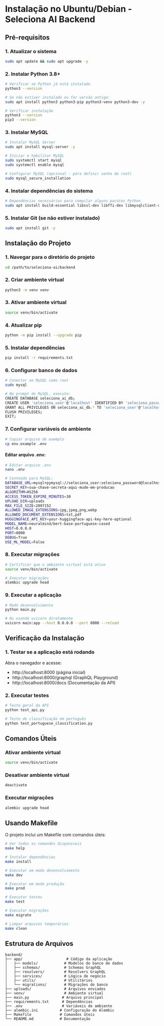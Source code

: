 # Instalação no Ubuntu/Debian - Seleciona AI Backend

## Pré-requisitos

### 1. Atualizar o sistema

```bash
sudo apt update && sudo apt upgrade -y
```

### 2. Instalar Python 3.8+

```bash
# Verificar se Python já está instalado
python3 --version

# Se não estiver instalado ou for versão antiga:
sudo apt install python3 python3-pip python3-venv python3-dev -y

# Verificar instalação
python3 --version
pip3 --version
```

### 3. Instalar MySQL

```bash
# Instalar MySQL Server
sudo apt install mysql-server -y

# Iniciar e habilitar MySQL
sudo systemctl start mysql
sudo systemctl enable mysql

# Configurar MySQL (opcional - para definir senha do root)
sudo mysql_secure_installation
```

### 4. Instalar dependências do sistema

```bash
# Dependências necessárias para compilar alguns pacotes Python
sudo apt install build-essential libssl-dev libffi-dev libmysqlclient-dev pkg-config -y
```

### 5. Instalar Git (se não estiver instalado)

```bash
sudo apt install git -y
```

## Instalação do Projeto

### 1. Navegar para o diretório do projeto

```bash
cd /path/to/seleciona-ai/backend
```

### 2. Criar ambiente virtual

```bash
python3 -m venv venv
```

### 3. Ativar ambiente virtual

```bash
source venv/bin/activate
```

### 4. Atualizar pip

```bash
python -m pip install --upgrade pip
```

### 5. Instalar dependências

```bash
pip install -r requirements.txt
```

### 6. Configurar banco de dados

```bash
# Conectar ao MySQL como root
sudo mysql

# No prompt do MySQL, execute:
CREATE DATABASE seleciona_ai_db;
CREATE USER 'seleciona_user'@'localhost' IDENTIFIED BY 'seleciona_password';
GRANT ALL PRIVILEGES ON seleciona_ai_db.* TO 'seleciona_user'@'localhost';
FLUSH PRIVILEGES;
EXIT;
```

### 7. Configurar variáveis de ambiente

```bash
# Copiar arquivo de exemplo
cp env.example .env
```

#### Editar arquivo .env:
```bash
# Editar arquivo .env
nano .env

# Conteúdo para MySQL:
DATABASE_URL=mysql+pymysql://seleciona_user:seleciona_password@localhost:3306/seleciona_ai_db
SECRET_KEY=sua-chave-secreta-aqui-mude-em-producao
ALGORITHM=HS256
ACCESS_TOKEN_EXPIRE_MINUTES=30
UPLOAD_DIR=uploads
MAX_FILE_SIZE=2097152
ALLOWED_IMAGE_EXTENSIONS=jpg,jpeg,png,webp
ALLOWED_DOCUMENT_EXTENSIONS=txt,pdf
HUGGINGFACE_API_KEY=your-huggingface-api-key-here-optional
MODEL_NAME=neuralmind/bert-base-portuguese-cased
HOST=0.0.0.0
PORT=8000
DEBUG=True
USE_ML_MODEL=False
```

### 8. Executar migrações

```bash
# Certificar que o ambiente virtual está ativo
source venv/bin/activate

# Executar migrações
alembic upgrade head
```

### 9. Executar a aplicação

```bash
# Modo desenvolvimento
python main.py

# Ou usando uvicorn diretamente
uvicorn main:app --host 0.0.0.0 --port 8000 --reload
```

## Verificação da Instalação

### 1. Testar se a aplicação está rodando

Abra o navegador e acesse:
- http://localhost:8000 (página inicial)
- http://localhost:8000/graphql (GraphQL Playground)
- http://localhost:8000/docs (Documentação da API)

### 2. Executar testes

```bash
# Teste geral da API
python test_api.py

# Teste de classificação em português
python test_portuguese_classification.py
```

## Comandos Úteis

### Ativar ambiente virtual
```bash
source venv/bin/activate
```

### Desativar ambiente virtual
```bash
deactivate
```

### Executar migrações
```bash
alembic upgrade head
```

## Usando Makefile

O projeto inclui um Makefile com comandos úteis:

```bash
# Ver todos os comandos disponíveis
make help

# Instalar dependências
make install

# Executar em modo desenvolvimento
make dev

# Executar em modo produção
make prod

# Executar testes
make test

# Executar migrações
make migrate

# Limpar arquivos temporários
make clean
```

## Estrutura de Arquivos

```
backend/
├── app/                    # Código da aplicação
│   ├── models/            # Modelos do banco de dados
│   ├── schemas/           # Schemas GraphQL
│   ├── resolvers/         # Resolvers GraphQL
│   ├── services/          # Lógica de negócio
│   ├── utils/             # Utilitários
│   └── migrations/        # Migrações do banco
├── uploads/               # Arquivos enviados
├── venv/                  # Ambiente virtual
├── main.py               # Arquivo principal
├── requirements.txt      # Dependências
├── .env                  # Variáveis de ambiente
├── alembic.ini          # Configuração do Alembic
├── Makefile             # Comandos úteis
└── README.md            # Documentação
```


